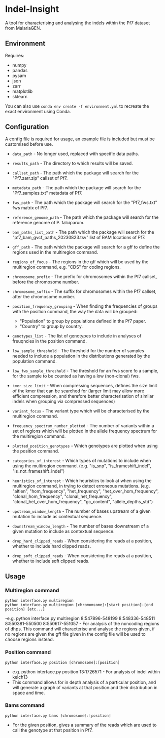 # Indel-Insight
A tool for characterising and analysing the indels within the Pf7 dataset from MalariaGEN.

## Environment
Requires:
- numpy
- pandas
- pysam
- json
- zarr
- matplotlib
- sklearn

You can also use ```conda env create -f environment.yml``` to recreate the exact environment using Conda.

## Configuration
A config file is required for usage, an example file is included but must be customised before use.
- ```data_path``` - No longer used, replaced with specific data paths.
- ```results_path``` - The directory to which results will be saved.
- ```callset_path``` - The path which the package will search for the "Pf7.zarr.zip" callset of Pf7.
- ```metadata_path``` - The path which the package will search for the "Pf7_samples.txt" metadata of Pf7.
- ```fws_path``` - The path which the package will search for the "Pf7_fws.txt" fws matrix of Pf7.
- ```reference_genome_path``` - The path which the package will search for the reference genome of P. falciparum.
- ```bam_paths_list_path``` - The path which the package will search for the "pf7_bam_gvcf_paths_20230823.tsv" list of BAM locations of Pf7.

- ```gff_path``` - The path which the package will search for a gff to define the regions used in the multiregion command.
- ```regions_of_focus``` - The regions in the gff which will be used by the multiregion command, e.g. "CDS" for coding regions.

- ```chromosome_prefix``` - The prefix for chromosomes within the Pf7 callset, before the chromosome number.
- ```chromosome_suffix``` - The suffix for chromosomes within the Pf7 callset, after the chromosome number.

- ```position_frequency_grouping``` - When finding the frequencies of groups with the position command, the way the data will be grouped:
  - "Population" to group by populations defined in the Pf7 paper.
  - "Country" to group by country.
- ```genotypes_list``` - The list of genotypes to include in analyses of freuqncies in the position command.
- ```low_sample_threshold``` - The threshold for the number of samples needed to include a population in the distributions generated by the population command.
- ```low_fws_sample_threshold``` - The threshold for an fws score fo a sample, for the sample to be counted as having a low (non-clonal) fws.

- ```kmer_size_limit``` - When compressing sequences, defines the size limit of the kmer that can be searched for (larger limit may allow more efficient compression, and therefore better characterisation of similar indels when grouping via compressed sequences)
- ```variant_focus``` - The variant type which will be characterised by the multiregion command.
- ```frequency_spectrum_number_plotted``` - The number of variants within a set of regions which will be plotted in the allele frequency spectrum for the multiregion command.
- ```plotted_position_genotypes``` - Which genotypes are plotted when using the position command.
- ```categories_of_interest``` - Which types of mutations to include when using the multiregion command. (e.g. "is_snp", "is_frameshift_indel", "is_not_frameshift_indel")
- ```heuristics_of_interest``` - Which heuristics to look at when using the multiregion command, in trying to detect erroneous mutations. (e.g. "altlen", "hom_frequency", "het_frequency", "het_over_hom_frequency", "clonal_hom_frequency", "clonal_het_frequency", "clonal_het_over_hom_frequency", "gc_content", "allele_depths_std")

- ```upstream_window_length``` - The number of bases upstream of a given mutation to include as contextual sequence.
- ```downstream_window_length``` - The number of bases downstream of a given mutation to include as contextual sequence.
  
- ```drop_hard_clipped_reads``` - When considering the reads at a position, whether to include hard clipped reads.
- ```drop_soft_clipped_reads``` - When considering the reads at a position, whether to include soft clipped reads.

## Usage
### Multiregion command
~~~
python interface.py multiregion
python interface.py multiregion [chromomsome]:[start position]-[end position] [etc...]
~~~
-e.g. python interface.py multiregion 8:547896-548199 8:548336-548511 8:550381-550500 8:550617-551057 - For analysis of the noncoding regions of dhps.
This command will characterise and analyse the regions given, if no regions are given the gff file given in the config file will be used to choose regions instead.

### Position command
~~~
python interface.py position [chromosome]:[position]
~~~
- e.g. python interface.py position 13:1726571 - For analysis of indel within kelch13
- This command allows for in depth analysis of a particular position, and will generate a graph of variants at that position and their distribution in space and time.

### Bams command
~~~
python interface.py bams [chromosome]:[position]
~~~
- For the given position, gives a summary of the reads which are used to call the genotype at that position in Pf7.

